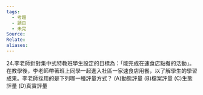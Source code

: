 ```yaml
---
tags:
  - 考題
  - 題目
  - 未完
Source:
Relate: 
aliases:
---
```

24.李老師針對集中式特教班學生設定的目標為：「能完成在速食店點餐的活動」。在教學後，李老師帶著班上同學一起進入社區一家速食店用餐，以了解學生的學習成果。李老師採用的是下列哪一種評量方式？
(A)動態評量 (B)檔案評量 (C)生態評量 (D)真實評量

